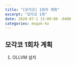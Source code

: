 ```yaml
---
title: "[모각코] 1회차 계획"
excerpt: "모각코 1회"
date: 2020-07-1 15:00:00 -0400
categories: mogak-ko
---
```


## 모각코 1회차 계획

1. OLLVM 설치
